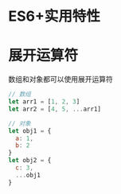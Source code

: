 # ES6+实用特性

# 展开运算符
数组和对象都可以使用展开运算符
```js
// 数组
let arr1 = [1, 2, 3]
let arr2 = [4, 5, ...arr1]

// 对象
let obj1 = {
  a: 1,
  b: 2
}
let obj2 = {
  c: 3,
  ...obj1
}
```